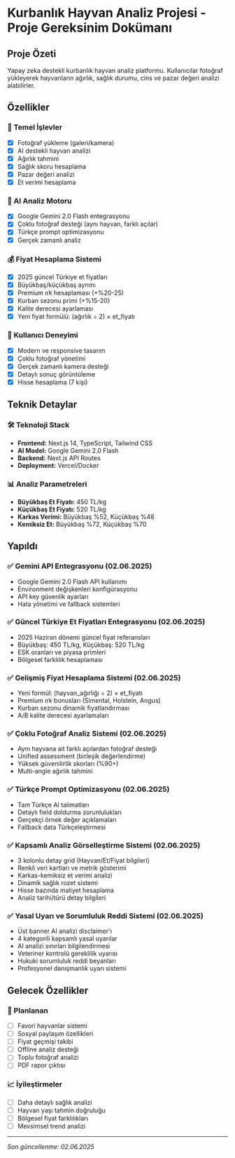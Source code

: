 # Kurbanlık Hayvan Analiz Projesi - Proje Gereksinim Dokümanı

## Proje Özeti
Yapay zeka destekli kurbanlık hayvan analiz platformu. Kullanıcılar fotoğraf yükleyerek hayvanların ağırlık, sağlık durumu, cins ve pazar değeri analizi alabilirler.

## Özellikler

### 🎯 Temel İşlevler
- [x] Fotoğraf yükleme (galeri/kamera)
- [x] AI destekli hayvan analizi
- [x] Ağırlık tahmini
- [x] Sağlık skoru hesaplama
- [x] Pazar değeri analizi
- [x] Et verimi hesaplama

### 🧠 AI Analiz Motoru
- [x] Google Gemini 2.0 Flash entegrasyonu
- [x] Çoklu fotoğraf desteği (aynı hayvan, farklı açılar)
- [x] Türkçe prompt optimizasyonu
- [x] Gerçek zamanlı analiz

### 💰 Fiyat Hesaplama Sistemi
- [x] 2025 güncel Türkiye et fiyatları
- [x] Büyükbaş/küçükbaş ayrımı
- [x] Premium ırk hesaplaması (+%20-25)
- [x] Kurban sezonu primi (+%15-20)
- [x] Kalite derecesi ayarlaması
- [x] Yeni fiyat formülü: (ağırlık ÷ 2) × et_fiyatı

### 📱 Kullanıcı Deneyimi
- [x] Modern ve responsive tasarım
- [x] Çoklu fotoğraf yönetimi
- [x] Gerçek zamanlı kamera desteği
- [x] Detaylı sonuç görüntüleme
- [x] Hisse hesaplama (7 kişi)

## Teknik Detaylar

### 🛠 Teknoloji Stack
- **Frontend:** Next.js 14, TypeScript, Tailwind CSS
- **AI Model:** Google Gemini 2.0 Flash
- **Backend:** Next.js API Routes
- **Deployment:** Vercel/Docker

### 📊 Analiz Parametreleri
- **Büyükbaş Et Fiyatı:** 450 TL/kg
- **Küçükbaş Et Fiyatı:** 520 TL/kg  
- **Karkas Verimi:** Büyükbaş %52, Küçükbaş %48
- **Kemiksiz Et:** Büyükbaş %72, Küçükbaş %70

## Yapıldı

### ✅ Gemini API Entegrasyonu (02.06.2025)
- Google Gemini 2.0 Flash API kullanımı
- Environment değişkenleri konfigürasyonu
- API key güvenlik ayarları
- Hata yönetimi ve fallback sistemleri

### ✅ Güncel Türkiye Et Fiyatları Entegrasyonu (02.06.2025)
- 2025 Haziran dönemi güncel fiyat referansları
- Büyükbaş: 450 TL/kg, Küçükbaş: 520 TL/kg
- ESK oranları ve piyasa primleri
- Bölgesel farklılık hesaplaması

### ✅ Gelişmiş Fiyat Hesaplama Sistemi (02.06.2025)
- Yeni formül: (hayvan_ağırlığı ÷ 2) × et_fiyatı
- Premium ırk bonusları (Simental, Holstein, Angus)
- Kurban sezonu dinamik fiyatlandırması
- A/B kalite derecesi ayarlamaları

### ✅ Çoklu Fotoğraf Analiz Sistemi (02.06.2025)
- Aynı hayvana ait farklı açılardan fotoğraf desteği
- Unified assessment (birleşik değerlendirme)
- Yüksek güvenilirlik skorları (%90+)
- Multi-angle ağırlık tahmini

### ✅ Türkçe Prompt Optimizasyonu (02.06.2025)
- Tam Türkçe AI talimatları
- Detaylı field doldurma zorunlulukları
- Gerçekçi örnek değer açıklamaları
- Fallback data Türkçeleştirmesi

### ✅ Kapsamlı Analiz Görselleştirme Sistemi (02.06.2025)
- 3 kolonlu detay grid (Hayvan/Et/Fiyat bilgileri)
- Renkli veri kartları ve metrik gösterimi
- Karkas-kemiksiz et verimi analizi
- Dinamik sağlık rozet sistemi
- Hisse bazında maliyet hesaplama
- Analiz tarihi/türü detay bilgileri

### ✅ Yasal Uyarı ve Sorumluluk Reddi Sistemi (02.06.2025)
- Üst banner AI analizi disclaimer'ı
- 4 kategorili kapsamlı yasal uyarılar
- AI analizi sınırları bilgilendirmesi
- Veteriner kontrolü gereklilik uyarısı
- Hukuki sorumluluk reddi beyanları
- Profesyonel danışmanlık uyarı sistemi

## Gelecek Özellikler

### 🔮 Planlanan
- [ ] Favori hayvanlar sistemi
- [ ] Sosyal paylaşım özellikleri
- [ ] Fiyat geçmişi takibi
- [ ] Offline analiz desteği
- [ ] Toplu fotoğraf analizi
- [ ] PDF rapor çıktısı

### 📈 İyileştirmeler
- [ ] Daha detaylı sağlık analizi
- [ ] Hayvan yaşı tahmin doğruluğu
- [ ] Bölgesel fiyat farklılıkları
- [ ] Mevsimsel trend analizi

---

*Son güncellenme: 02.06.2025* 